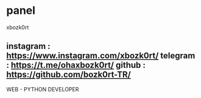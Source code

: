# panel
xbozk0rt

instagram : https://www.instagram.com/xbozk0rt/
telegram : https://t.me/ohaxbozk0rt/
github : https://github.com/bozk0rt-TR/
-
WEB - PYTHON DEVELOPER
